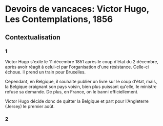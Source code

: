 # Devoirs de vancaces: Victor Hugo, Les Contemplations, 1856

## Contextualisation

### 1

Victor Hugo s'exile le 11 décembre 1851 après le coup d'état du 2 décembre, après avoir réagit à celui-ci par l'organisation d'une résistance. Celle-ci échoue. Il prend un train pour Bruxelles.

Cependant, en Belgique, il souhaite publier un livre sur le coup d'état, mais, la Belgique craignant son pays voisin, bien plus puissant qu'elle, le ministre refuse sa demande. De plus, en France, on le banni officiellement.

Victor Hugo décide donc de quitter la Belgique et part pour l'Angleterre (Jersey) le premier août.

### 2


